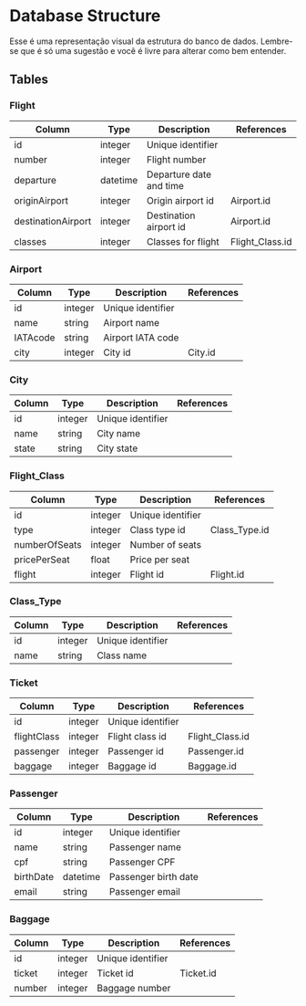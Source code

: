 # Database  Structure

Esse é uma representação visual da estrutura do banco de dados. Lembre-se que é só uma sugestão e você é livre para alterar como bem entender.

## Tables

### Flight

| Column | Type | Description | References |
| --- | --- | --- | --- |
| id | integer | Unique identifier | |
| number | integer | Flight number | |
| departure | datetime | Departure date and time | |
| originAirport | integer | Origin airport id | Airport.id |
| destinationAirport | integer | Destination airport id | Airport.id |
| classes | integer | Classes for flight | Flight_Class.id |

### Airport

| Column | Type | Description | References |
| --- | --- | --- | --- |
| id | integer | Unique identifier | |
| name | string | Airport name | |
| IATAcode | string | Airport IATA code | |
| city | integer | City id | City.id |

### City

| Column | Type | Description | References |
| --- | --- | --- | --- |
| id | integer | Unique identifier | |
| name | string | City name | |
| state | string | City state | |

### Flight_Class

| Column | Type | Description | References |
| --- | --- | --- | --- |
| id | integer | Unique identifier | |
| type | integer | Class type id | Class_Type.id |
| numberOfSeats | integer | Number of seats | |
| pricePerSeat | float | Price per seat | |
| flight | integer | Flight id | Flight.id |

### Class_Type

| Column | Type | Description | References |
| --- | --- | --- | --- |
| id | integer | Unique identifier | |
| name | string | Class name | |

### Ticket

| Column | Type | Description | References |
| --- | --- | --- | --- |
| id | integer | Unique identifier | |
| flightClass | integer | Flight class id | Flight_Class.id |
| passenger | integer | Passenger id | Passenger.id |
| baggage | integer | Baggage id | Baggage.id |

### Passenger

| Column | Type | Description | References |
| --- | --- | --- | --- |
| id | integer | Unique identifier | |
| name | string | Passenger name | |
| cpf | string | Passenger CPF | |
| birthDate | datetime | Passenger birth date | |
| email | string | Passenger email | |

### Baggage

| Column | Type | Description | References |
| --- | --- | --- | --- |
| id | integer | Unique identifier | |
| ticket | integer | Ticket id | Ticket.id |
| number | integer | Baggage number | |

